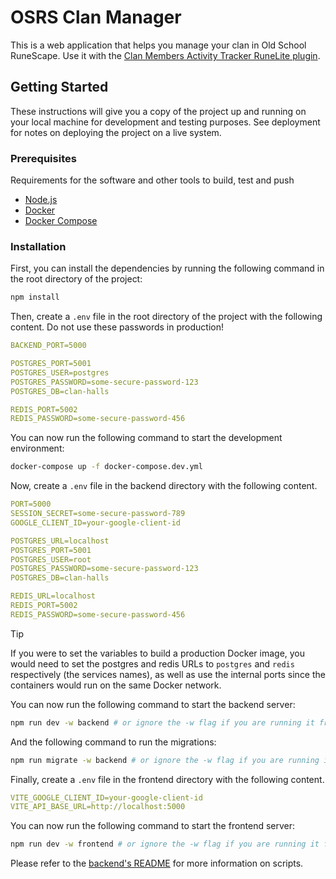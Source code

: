 # OSRS Clan Manager

This is a web application that helps you manage your clan in Old School RuneScape. Use it with the [Clan Members Activity Tracker RuneLite plugin](https://github.com/raphpion/clan-members-activity-tracker).

## Getting Started

These instructions will give you a copy of the project up and running on
your local machine for development and testing purposes. See deployment
for notes on deploying the project on a live system.

### Prerequisites

Requirements for the software and other tools to build, test and push

- [Node.js](https://nodejs.org/en/)
- [Docker](https://www.docker.com/)
- [Docker Compose](https://docs.docker.com/compose/)

### Installation

First, you can install the dependencies by running the following command in the root directory of the project:

```bash
npm install
```

Then, create a `.env` file in the root directory of the project with the following content. Do not use these passwords in production!

```yaml
BACKEND_PORT=5000

POSTGRES_PORT=5001
POSTGRES_USER=postgres
POSTGRES_PASSWORD=some-secure-password-123
POSTGRES_DB=clan-halls

REDIS_PORT=5002
REDIS_PASSWORD=some-secure-password-456
```

You can now run the following command to start the development environment:

```bash
docker-compose up -f docker-compose.dev.yml
```

Now, create a `.env` file in the backend directory with the following content.

```yaml
PORT=5000
SESSION_SECRET=some-secure-password-789
GOOGLE_CLIENT_ID=your-google-client-id

POSTGRES_URL=localhost
POSTGRES_PORT=5001
POSTGRES_USER=root
POSTGRES_PASSWORD=some-secure-password-123
POSTGRES_DB=clan-halls

REDIS_URL=localhost
REDIS_PORT=5002
REDIS_PASSWORD=some-secure-password-456
```

> [!TIP]
> If you were to set the variables to build a production Docker image, you would need to set the postgres and redis URLs to `postgres` and `redis` respectively (the services names), as well as use the internal ports since the containers would run on the same Docker network.

You can now run the following command to start the backend server:

```bash
npm run dev -w backend # or ignore the -w flag if you are running it from the /backend directory
```

And the following command to run the migrations:

```bash
npm run migrate -w backend # or ignore the -w flag if you are running it from the /backend directory
```

Finally, create a `.env` file in the frontend directory with the following content.

```yaml
VITE_GOOGLE_CLIENT_ID=your-google-client-id
VITE_API_BASE_URL=http://localhost:5000
```

You can now run the following command to start the frontend server:

```bash
npm run dev -w frontend # or ignore the -w flag if you are running it from the /frontend directory
```

Please refer to the [backend's README](./backend/README.md) for more information on scripts.
